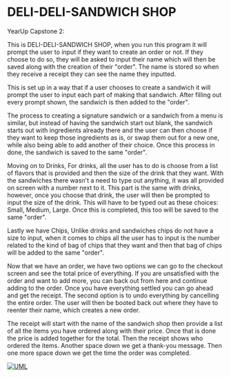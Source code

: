 # DELI-DELI-SANDWICH SHOP
YearUp Capstone 2:


This is DELI-DELI-SANDWICH SHOP, when you run this program
it will prompt the user to input if they want to create an order or not. 
If they choose to do so, they will be asked to input their name which will then
be saved along with the creation of their "order". The name is stored so when they 
receive a receipt they can see the name they inputted. 

This is set up in a way that if a user chooses to create a sandwich it will prompt the user to
input each part of making that sandwich. After filling out every prompt shown, the sandwich is then added
to the "order". 

The process to creating a signature sandwich or a sandwich from a menu is similar, but instead of having the sandwich
start out blank, the sandwich starts out with ingredients already there and the user can then choose if they want to 
keep those ingredients as is, or swap them out for a new one, while also being able to add another of their choice.
Once this process in done, the sandwich is saved to the same "order". 

Moving on to Drinks, For drinks, all the user has to do is choose from a list of flavors that is provided and then the 
size of the drink that they want. With the sandwiches there wasn't a need to type out anything, it was all provided on
screen with a number next to it. This part is the same with drinks, however, once you choose that drink, the user will
then be prompted to input the size of the drink. This will have to be typed out as these choices: Small, Medium, Large.
Once this is completed, this too will be saved to the same "order".

Lastly we have Chips, Unlike drinks and sandwiches chips do not have a size to input, when it comes to chips all the
user has to input is the number related to the kind of bag of chips that they want and then that bag of chips will be
added to the same "order".

Now that we have an order, we have two options we can go to the checkout screen and see the total price of everything. 
If you are unsatisfied with the order and want to add more, you can back out from here and continue adding to the order. 
Once you have everything settled you can go ahead and get the receipt. The second option is to undo everything by cancelling
the entire order. The user will then be booted back out where they have to reenter their name, which creates a new order.

The receipt will start with the name of the sandwich shop then provide a list of all the items you have ordered along with 
their price. Once that is done the price is added together for the total. Then the receipt shows who ordered the items.
Another space down we get a thank-you message. Then one more space down we get the time the order was completed.








[![UML](https://github.com/user-attachments/assets/f74a1240-3b88-4409-b0ee-c505ef2e4f49)](https://github-production-user-asset-6210df.s3.amazonaws.com/60491599/448558105-f74a1240-3b88-4409-b0ee-c505ef2e4f49.svg?X-Amz-Algorithm=AWS4-HMAC-SHA256&X-Amz-Credential=AKIAVCODYLSA53PQK4ZA%2F20250529%2Fus-east-1%2Fs3%2Faws4_request&X-Amz-Date=20250529T135003Z&X-Amz-Expires=300&X-Amz-Signature=5febb90542ee82c04776a635c1696f9fea68f8fd82f39adc816000003e3ae4ce&X-Amz-SignedHeaders=host)

